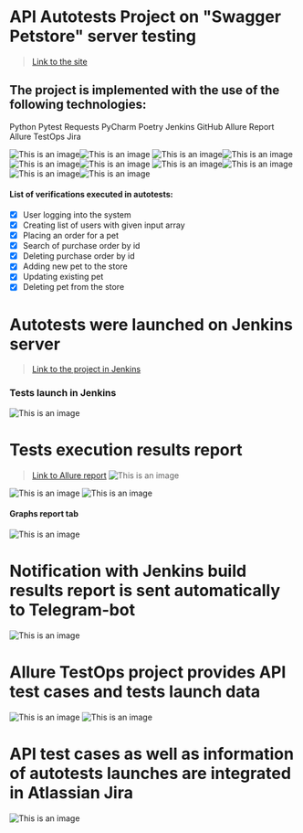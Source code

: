 # API Autotests Project on "Swagger Petstore" server testing
> <a target="_blank" href="https://petstore.swagger.io/">Link to the site</a>

## The project is implemented with the use of the following technologies:
Python Pytest Requests PyCharm Poetry Jenkins GitHub Allure Report Allure TestOps Jira

![This is an image](media/python.png)![This is an image](media/pytest.png) ![This is an image](media/requests.png)![This is an image](media/pycharm.jpeg) ![This is an image](media/Poetry.jpeg)![This is an image](media/jenkins_logo.jpeg) ![This is an image](media/github.png)![This is an image](media/allure_report.png) ![This is an image](media/allure_testops.jpeg)![This is an image](media/jira_logo.jpeg)

#### List of verifications executed in autotests:
- [x] User logging into the system
- [x] Creating list of users with given input array
- [x] Placing an order for a pet
- [x] Search of purchase order by id
- [x] Deleting purchase order by id
- [x] Adding new pet to the store
- [x] Updating existing pet
- [x] Deleting pet from the store

# Autotests were launched on Jenkins server
> <a target="_blank" href="https://jenkins.autotests.cloud/job/API_tests_petstore/">Link to the project in Jenkins</a>

### Tests launch in Jenkins
![This is an image](media/jenkins.png)

# Tests execution results report
> <a target="_blank" href="https://jenkins.autotests.cloud/job/API_tests_petstore/1/allure/">Link to Allure report</a>
![This is an image](media/Allure-report-main.png)

![This is an image](media/Allure-report-tests.png)
![This is an image](media/Allure-report-tests2.png)

#### Graphs report tab
![This is an image](media/graphs.png)

# Notification with Jenkins build results report is sent automatically to Telegram-bot
![This is an image](media/telegram-bot.jpg)

# Allure TestOps project provides API test cases and tests launch data
![This is an image](media/allure-testops.png)
![This is an image](media/allure-testops-dashboards.png)

# API test cases as well as information of autotests launches are integrated in Atlassian Jira
![This is an image](media/jira.png)
